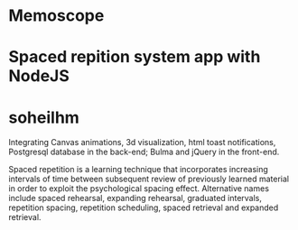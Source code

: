# Memoscope
# Spaced repition system app with NodeJS 
# soheilhm
Integrating Canvas animations, 3d visualization, html toast notifications, Postgresql database in the back-end;
Bulma and jQuery in the front-end.

Spaced repetition is a learning technique that incorporates increasing intervals of time between subsequent review of previously learned material in order 
to exploit the psychological spacing effect. Alternative names include spaced rehearsal, expanding rehearsal, graduated intervals, repetition spacing, 
repetition scheduling, spaced retrieval and expanded retrieval.
